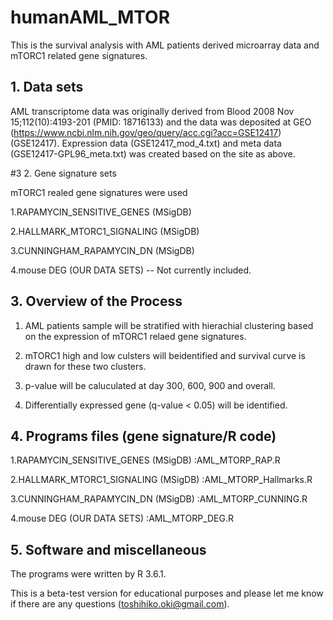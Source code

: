 # humanAML_MTOR

This is the survival analysis with AML patients derived microarray data and mTORC1 related gene signatures.

## 1. Data sets

AML transcriptome data was originally derived from Blood 2008 Nov 15;112(10):4193-201 (PMID: 18716133) and the data was deposited at GEO (https://www.ncbi.nlm.nih.gov/geo/query/acc.cgi?acc=GSE12417)(GSE12417). Expression data (GSE12417_mod_4.txt) and meta data (GSE12417-GPL96_meta.txt) was created based on the site as above. 

#3 2. Gene signature sets

mTORC1 realed gene signatures were used 

1.RAPAMYCIN_SENSITIVE_GENES (MSigDB)

2.HALLMARK_MTORC1_SIGNALING (MSigDB) 

3.CUNNINGHAM_RAPAMYCIN_DN  (MSigDB)

4.mouse DEG (OUR DATA SETS) -- Not currently included. 

## 3. Overview of the Process

1. AML patients sample will be stratified with hierachial clustering based on the expression of mTORC1 relaed gene signatures. 

2. mTORC1 high and low culsters will beidentified and survival curve is drawn for these two clusters.

3. p-value will be caluculated at day 300, 600, 900 and overall.

4. Differentially expressed gene (q-value < 0.05) will be identified.

## 4. Programs files (gene signature/R code)

1.RAPAMYCIN_SENSITIVE_GENES (MSigDB) :AML_MTORP_RAP.R

2.HALLMARK_MTORC1_SIGNALING (MSigDB) :AML_MTORP_Hallmarks.R

3.CUNNINGHAM_RAPAMYCIN_DN  (MSigDB) :AML_MTORP_CUNNING.R

4.mouse DEG (OUR DATA SETS) :AML_MTORP_DEG.R

## 5. Software and miscellaneous 
The programs were written by R 3.6.1.

This is a beta-test version for educational purposes and please let me know if there are any questions (toshihiko.oki@gmail.com).



